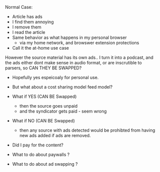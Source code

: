Normal Case:

- Article has ads
- I find them annoying
- I remove them
- I read the article
- Same behavior as what happens in my personal browser
  - via my home network, and browswer extension protections
- Call it the at-home use case

However the source material has its own ads.. I turn it into a podcast, and the ads either dont make sense in audio
format, or are inscrutible to parsers, so CAN THEY BE SWAPPED?

- Hopefully yes espeicoaly for personal use.
- But what about a cost sharing model feed model?

- What if YES (CAN BE Swapped)
  - then the source goes unpaid
  - and the syndicator gets paid - seem wrong

- What if NO (CAN BE Swapped)
  - then any source with ads detected would be prohibted from having new ads added if ads are removed.

- Did I pay for the content?
- What to do about paywalls ?
- What to do about ad swapping ?
